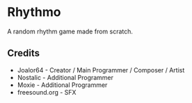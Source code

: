 # Rhythmo

A random rhythm game made from scratch.

## Credits
* Joalor64 - Creator / Main Programmer / Composer / Artist
* Nostalic - Additional Programmer
* Moxie - Additional Programmer
* freesound.org - SFX